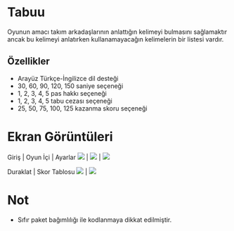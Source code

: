 # Tabuu
Oyunun amacı takım arkadaşlarının anlattığın kelimeyi bulmasını sağlamaktır ancak bu kelimeyi anlatırken kullanamayacağın kelimelerin bir listesi vardır.

## Özellikler
- Arayüz Türkçe-İngilizce dil desteği
- 30, 60, 90, 120, 150 saniye seçeneği
- 1, 2, 3, 4, 5 pas hakkı seçeneği
- 1, 2, 3, 4, 5 tabu cezası seçeneği
- 25, 50, 75, 100, 125 kazanma skoru seçeneği

# Ekran Görüntüleri
Giriş               |  Oyun İçi               | Ayarlar
![](https://github.com/mysCod3r/tabuu/blob/master/screenshots/1.jpg?raw=true) | ![](https://github.com/mysCod3r/tabuu/blob/master/screenshots/3.jpg?raw=true) | ![](https://github.com/mysCod3r/tabuu/blob/master/screenshots/2.jpg?raw=true) 

Duraklat            | Skor Tablosu
![](https://github.com/mysCod3r/tabuu/blob/master/screenshots/4.jpg?raw=true) | ![](https://github.com/mysCod3r/tabuu/blob/master/screenshots/5.jpg?raw=true)


# Not
- Sıfır paket bağımlılığı ile kodlanmaya dikkat edilmiştir.